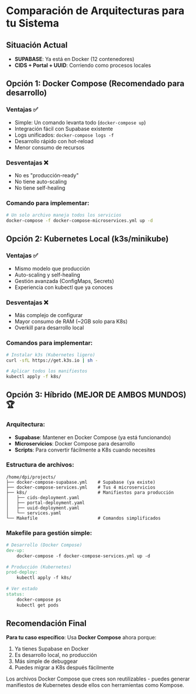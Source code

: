 # Comparación de Arquitecturas para tu Sistema

## Situación Actual
- **SUPABASE**: Ya está en Docker (12 contenedores)
- **CIDS + Portal + UUID**: Corriendo como procesos locales

## Opción 1: Docker Compose (Recomendado para desarrollo)

### Ventajas ✅
- Simple: Un comando levanta todo (`docker-compose up`)
- Integración fácil con Supabase existente
- Logs unificados: `docker-compose logs -f`
- Desarrollo rápido con hot-reload
- Menor consumo de recursos

### Desventajas ❌
- No es "producción-ready"
- No tiene auto-scaling
- No tiene self-healing

### Comando para implementar:
```bash
# Un solo archivo maneja todos los servicios
docker-compose -f docker-compose-microservices.yml up -d
```

## Opción 2: Kubernetes Local (k3s/minikube)

### Ventajas ✅
- Mismo modelo que producción
- Auto-scaling y self-healing
- Gestión avanzada (ConfigMaps, Secrets)
- Experiencia con kubectl que ya conoces

### Desventajas ❌
- Más complejo de configurar
- Mayor consumo de RAM (~2GB solo para K8s)
- Overkill para desarrollo local

### Comandos para implementar:
```bash
# Instalar k3s (Kubernetes ligero)
curl -sfL https://get.k3s.io | sh -

# Aplicar todos los manifiestos
kubectl apply -f k8s/
```

## Opción 3: Híbrido (MEJOR DE AMBOS MUNDOS) 🏆

### Arquitectura:
- **Supabase**: Mantener en Docker Compose (ya está funcionando)
- **Microservicios**: Docker Compose para desarrollo
- **Scripts**: Para convertir fácilmente a K8s cuando necesites

### Estructura de archivos:
```
/home/dpi/projects/
├── docker-compose-supabase.yml    # Supabase (ya existe)
├── docker-compose-services.yml    # Tus 4 microservicios
├── k8s/                           # Manifiestos para producción
│   ├── cids-deployment.yaml
│   ├── portal-deployment.yaml
│   ├── uuid-deployment.yaml
│   └── services.yaml
└── Makefile                       # Comandos simplificados
```

### Makefile para gestión simple:
```makefile
# Desarrollo (Docker Compose)
dev-up:
    docker-compose -f docker-compose-services.yml up -d
    
# Producción (Kubernetes)
prod-deploy:
    kubectl apply -f k8s/
    
# Ver estado
status:
    docker-compose ps
    kubectl get pods
```

## Recomendación Final

**Para tu caso específico**: Usa **Docker Compose** ahora porque:
1. Ya tienes Supabase en Docker
2. Es desarrollo local, no producción
3. Más simple de debuggear
4. Puedes migrar a K8s después fácilmente

Los archivos Docker Compose que crees son reutilizables - puedes generar manifiestos de Kubernetes desde ellos con herramientas como Kompose.